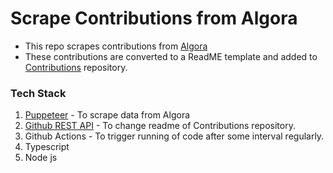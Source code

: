 # Scrape Contributions from Algora

- This repo scrapes contributions from [Algora](https://console.algora.io/@/kunal00000)
- These contributions are converted to a ReadME template and added to [Contributions](https://github.com/kunal00000/Contributions) repository.

### Tech Stack
1. [Puppeteer](https://pptr.dev/) - To scrape data from Algora
2. [Github REST API](https://docs.github.com/en/rest?apiVersion=2022-11-28) - To change readme of Contributions repository.
3. Github Actions - To trigger running of code after some interval regularly.
4. Typescript
5. Node js
